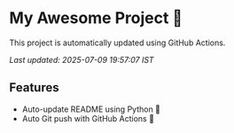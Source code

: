 # My Awesome Project 🚀

This project is automatically updated using GitHub Actions.

_Last updated: 2025-07-09 19:57:07 IST_

## Features
- Auto-update README using Python 🐍
- Auto Git push with GitHub Actions 🤖

